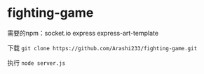 ﻿# fighting-game
需要的npm：socket.io express express-art-template

下载
```git clone https://github.com/Arashi233/fighting-game.git```


执行
```node server.js```
